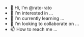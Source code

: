 - 👋 Hi, I’m @rato-rato
- 👀 I’m interested in ...
- 🌱 I’m currently learning ...
- 💞️ I’m looking to collaborate on ...
- 📫 How to reach me ...

<!---
rato-rato/rato-rato is a ✨ special ✨ repository because its `README.md` (this file) appears on your GitHub profile.
You can click the Preview link to take a look at your changes.
--->
